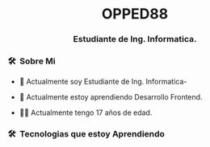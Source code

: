 <h1 align="center">OPPED88</h1>
<h3 align="center">Estudiante de Ing. Informatica.</h3>

### 🛠 &nbsp;Sobre Mi

- 🔭 Actualmente soy Estudiante de Ing. Informatica-
  
- 🌱 Actualmente estoy aprendiendo Desarrollo Frontend.
  
- 🧑‍💻 Actualmente tengo 17 años de edad.

### 🛠 &nbsp;Tecnologias que estoy Aprendiendo
<!--
**opped88/opped88** is a ✨ _special_ ✨ repository because its `README.md` (this file) appears on your GitHub profile.

Here are some ideas to get you started:

- 🔭 I’m currently working on ...
- 🌱 I’m currently learning ...
- 👯 I’m looking to collaborate on ...
- 🤔 I’m looking for help with ...
- 💬 Ask me about ...
- 📫 How to reach me: ...
- 😄 Pronouns: ...
- ⚡ Fun fact: ...
-->
